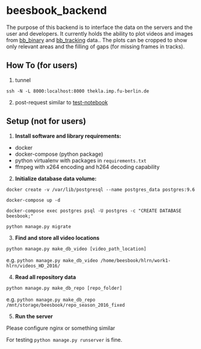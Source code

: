 # beesbook_backend

The purpose of this backend is to interface the data on the servers and the user and developers. It currently holds the ability to plot videos and images from [bb_binary](https://github.com/BioroboticsLab/bb_binary) and [bb_tracking](https://github.com/BioroboticsLab/bb_tracking) data..
The plots can be cropped to show only relevant areas and the filling of gaps (for missing frames in tracks).

## How To (for users)
1. tunnel

`ssh -N -L 8000:localhost:8000 thekla.imp.fu-berlin.de`

2. post-request similar to [test-notebook](https://github.com/BioroboticsLab/beesbook_backend/blob/master/plotter/tests/test.ipynb)


## Setup (not for users)

1. **Install software and library requirements:**
- docker
- docker-compose (python package)
- python virtualenv with packages in `requirements.txt`
- ffmpeg with x264 encoding and h264 decoding capability

2. **Initialize database data volume:**

`docker create -v /var/lib/postgresql --name postgres_data postgres:9.6`

`docker-compose up -d`

`docker-compose exec postgres psql -U postgres -c "CREATE DATABASE beesbook;"`

`python manage.py migrate`

3. **Find and store all video locations**

`python manage.py make_db_video [video_path_location]`

e.g. `python manage.py make_db_video /home/beesbook/hlrn/work1-hlrn/videos_HD_2016/`

4. **Read all repository data**

`python manage.py make_db_repo [repo_folder]`

e.g. `python manage.py make_db_repo /mnt/storage/beesbook/repo_season_2016_fixed`

5. **Run the server**

Please configure nginx or something similar

For testing `python manage.py runserver` is fine.
